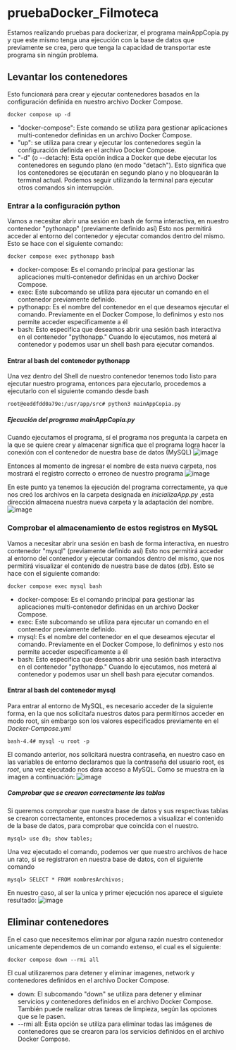 # pruebaDocker_Filmoteca
Estamos realizando pruebas para dockerizar, el programa mainAppCopia.py y que este mismo tenga una ejecución con la base de datos que previamente se crea, pero que tenga la capacidad de transportar este programa sin ningún problema. 

## Levantar los contenedores
Esto funcionará para crear y ejecutar contenedores basados en la configuración definida en nuestro archivo Docker Compose.
```
docker compose up -d
```
- "docker-compose": Este comando se utiliza para gestionar aplicaciones multi-contenedor definidas en un archivo Docker Compose.
- "up": se utiliza para crear y ejecutar los contenedores según la configuración definida en el archivo Docker Compose.
- "-d" (o --detach): Esta opción indica a Docker que debe ejecutar los contenedores en segundo plano (en modo "detach"). Esto significa que los contenedores se ejecutarán en segundo plano y no bloquearán la terminal actual. Podemos seguir utilizando la terminal para ejecutar otros comandos sin interrupción.

### Entrar a la configuración python
Vamos a necesitar abrir una sesión en bash de forma interactiva, en nuestro contenedor "pythonapp" (previamente definido así)
Esto nos permitirá acceder al entorno del contenedor y ejecutar comandos dentro del mismo. Esto se hace con el siguiente comando: 
```
docker compose exec pythonapp bash
```
- docker-compose: Es el comando principal para gestionar las aplicaciones multi-contenedor definidas en un archivo Docker Compose.
- exec: Este subcomando se utiliza para ejecutar un comando en el contenedor previamente definido.
- pythonapp: Es el nombre del contenedor en el que deseamos ejecutar el comando. Previamente en el Docker Compose, lo definimos y esto nos permite acceder especificamente a él
- bash: Esto especifica que deseamos abrir una sesión bash interactiva en el contenedor "pythonapp." Cuando lo ejecutamos, nos meterá al contenedor y podemos usar un shell bash para ejecutar comandos.

#### Entrar al bash del contenedor pythonapp
Una vez dentro del Shell de nuestro contenedor tenemos todo listo para ejecutar nuestro programa, entonces para ejecutarlo, procedemos a ejecutarlo con el siguiente comando desde bash
```
root@eeddfdd0a79e:/usr/app/src# python3 mainAppCopia.py
```
##### Ejecución del programa *mainAppCopia.py*
Cuando ejecutamos el programa, sí el programa nos pregunta la carpeta en la que se quiere crear y almacenar significa que el programa logra hacer la conexión con el contenedor de nuestra base de datos (MySQL)
![image](https://github.com/CarlosOdetteDLCL080301/pruebaDocker_Filmoteca/assets/54251397/768b393b-1d46-4e43-88c4-00b5d847bbeb)

Entonces al momento de ingresar el nombre de esta nueva carpeta, nos mostrará el registro correcto o erroneo de nuestro programa
![image](https://github.com/CarlosOdetteDLCL080301/pruebaDocker_Filmoteca/assets/54251397/3caf9809-e9cf-4506-8632-d4558234b385)

En este punto ya tenemos la ejecución del programa correctamente, ya que nos creó los archivos en la carpeta designada en <em>inicializaApp.py</em> ,esta dirección almacena nuestra nueva carpeta y la adaptación del nombre.
![image](https://github.com/CarlosOdetteDLCL080301/pruebaDocker_Filmoteca/assets/54251397/baf48833-da8f-4f4b-b254-3828e5db7006)

### Comprobar el almacenamiento de estos registros en MySQL
Vamos a necesitar abrir una sesión en bash de forma interactiva, en nuestro contenedor "mysql" (previamente definido así)
Esto nos permitirá acceder al entorno del contenedor y ejecutar comandos dentro del mismo, que nos permitirá visualizar el contenido de nuestra base de datos (*db*). Esto se hace con el siguiente comando: 
```
docker compose exec mysql bash
```
- docker-compose: Es el comando principal para gestionar las aplicaciones multi-contenedor definidas en un archivo Docker Compose.
- exec: Este subcomando se utiliza para ejecutar un comando en el contenedor previamente definido.
- mysql: Es el nombre del contenedor en el que deseamos ejecutar el comando. Previamente en el Docker Compose, lo definimos y esto nos permite acceder especificamente a él
- bash: Esto especifica que deseamos abrir una sesión bash interactiva en el contenedor "pythonapp." Cuando lo ejecutamos, nos meterá al contenedor y podemos usar un shell bash para ejecutar comandos.

#### Entrar al bash del contenedor mysql
Para entrar al entorno de MySQL, es necesario acceder de la siguiente forma, en la que nos solicitaŕa nuestros datos para permitirnos acceder en modo root, sin embargo son los valores especificados previamente en el *Docker-Compose.yml*
```
bash-4.4# mysql -u root -p
```
El comando anterior, nos solicitará nuestra contraseña, en nuestro caso en las variables de entorno declaramos que la contraseña del usuario root, es *root*, una vez ejecutado nos dara acceso a MySQL. Como se muestra en la imagen a continuación:
![image](https://github.com/CarlosOdetteDLCL080301/pruebaDocker_Filmoteca/assets/54251397/8bab4d7b-fae3-4b25-911c-cd5882bab222)
##### Comprobar que se crearon correctamente las tablas
Si queremos comprobar que nuestra base de datos y sus respectivas tablas se crearon correctamente, entonces procedemos a visualizar el contenido de la base de datos, para comprobar que coincida con el nuestro.
```
mysql> use db; show tables;
```

Una vez ejecutado el comando, podemos ver que nuestro archivos de hace un rato, si se registraron en nuestra base de datos, con el siguiente comando
```
mysql> SELECT * FROM nombresArchivos;
```
En nuestro caso, al ser la unica y primer ejecución nos aparece el siguiete resultado:
![image](https://github.com/CarlosOdetteDLCL080301/pruebaDocker_Filmoteca/assets/54251397/1c83c4f9-619b-46a7-943a-ae37ec31922c)

## Eliminar contenedores
En el caso que necesitemos eliminar por alguna razón nuestro contenedor unicamente dependemos de un comando extenso, el cual es el siguiente:
```
docker compose down --rmi all
```
El cual utilizaremos para detener y eliminar imagenes, network y contenedores definidos en el archivo Docker Compose.
- down: El subcomando "down" se utiliza para detener y eliminar servicios y contenedores definidos en el archivo Docker Compose. También puede realizar otras tareas de limpieza, según las opciones que se le pasen.
- --rmi all: Esta opción se utiliza para eliminar todas las imágenes de contenedores que se crearon para los servicios definidos en el archivo Docker Compose.
